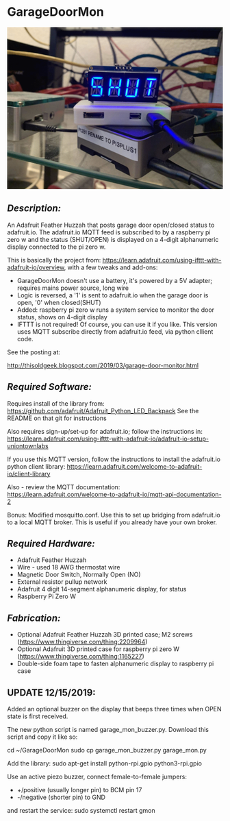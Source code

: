 # **GarageDoorMon**
![GarageDoorMon](https://github.com/thisoldgeek/GarageDoorMon/blob/master/garagemon_animated_LED_Sign.gif "Garage Door Monitor")
 
## *Description:*
An Adafruit Feather Huzzah that posts garage door open/closed status to adafruit.io.
The adafruit.io MQTT feed is subscribed to by a raspberry pi zero w and the status
(SHUT/OPEN) is displayed on a 4-digit alphanumeric display connected to the pi zero w.

This is basically the project from: https://learn.adafruit.com/using-ifttt-with-adafruit-io/overview,
with a few tweaks and add-ons:
* GarageDoorMon doesn't use a battery, it's powered by a 5V adapter; requires mains power source, long wire
* Logic is reversed, a '1' is sent to adafruit.io when the garage door is open, '0' when closed(SHUT)
* Added: raspberry pi zero w runs a system service to monitor the door status, shows on 4-digit display
* IFTTT is not required! Of course, you can use it if you like. 
This version uses MQTT subscribe directly from adafruit.io feed, via python cllient code.

See the posting at:

http://thisoldgeek.blogspot.com/2019/03/garage-door-monitor.html

## *Required Software:*
Requires install of the library from: https://github.com/adafruit/Adafruit_Python_LED_Backpack
See the README on that git for instructions

Also requires sign-up/set-up for adafruit.io; follow the instructions in:
https://learn.adafruit.com/using-ifttt-with-adafruit-io/adafruit-io-setup-uniontownlabs

If you use this MQTT version, follow the instructions to install the adafruit.io python client library:
https://learn.adafruit.com/welcome-to-adafruit-io/client-library

Also - review the MQTT documentation:
https://learn.adafruit.com/welcome-to-adafruit-io/mqtt-api-documentation-2

Bonus: Modified mosquitto.conf. Use this to set up bridging from adafruit.io to a local MQTT broker. 
This is useful if you already have your own broker.


## *Required Hardware:*
* Adafruit Feather Huzzah
* Wire - used 18 AWG thermostat wire
* Magnetic Door Switch, Normally Open (NO)
* External resistor pullup network
* Adafruit 4 digit 14-segment alphanumeric display, for status
* Raspberry Pi Zero W

## *Fabrication:*
* Optional Adafruit Feather Huzzah 3D printed case; M2 screws (https://www.thingiverse.com/thing:2209964)
* Optional Adafruit 3D printed case for raspberry pi zero W (https://www.thingiverse.com/thing:1165227)
* Double-side foam tape to fasten alphanumeric display to raspberry pi case

## UPDATE 12/15/2019:
Added an optional buzzer on the display that beeps three times when OPEN state is first received.

The new python script is named garage_mon_buzzer.py. Download this script and copy it like so:

cd ~/GarageDoorMon
sudo cp garage_mon_buzzer.py garage_mon.py 

Add the library:
sudo apt-get install python-rpi.gpio python3-rpi.gpio 

Use an active piezo buzzer, connect female-to-female jumpers:
* +/positive (usually longer pin) to BCM pin 17
* -/negative (shorter pin) to GND

and restart the service:
sudo systemctl restart gmon
